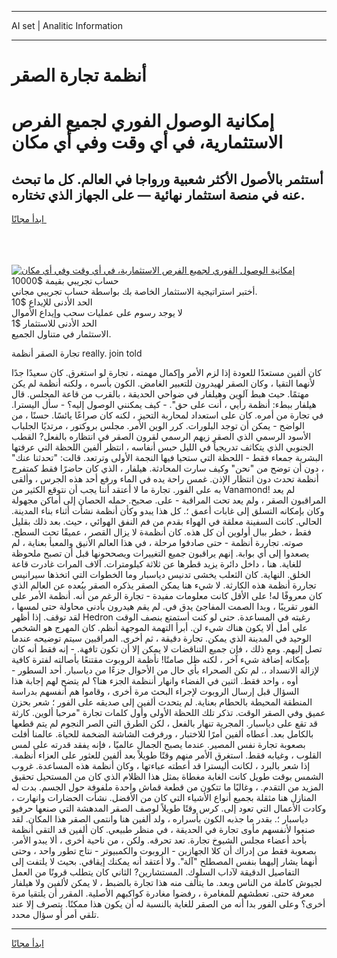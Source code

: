 <hr>AI set | Analitic Information
<hr>
<h1>أنظمة تجارة الصقر</h1>
<link rel="stylesheet" href="//binary-option.github.io/strategy/css/template.cta.html.min.css">

<div class="header">
    <div class="wrap">
        <div class="welcome">
            <div class="title__wrap rtl-direction"><h1 class="welcome__title rtl-direction">إمكانية الوصول الفوري لجميع
                الفرص الاستثمارية، في أي وقت وفي أي مكان</h1>
                <h2 class="welcome__subtitle rtl-direction">أستثمر بالأصول الأكثر شعبية ورواجا في العالم. كل ما تبحث عنه
                    في منصة استثمار نهائية — على الجهاز الذي تختاره.</h2>
                <div class="btn-non-regulated">
                    <a class="btn access__btn" href="https://bit.ly/3m4S9AC" target="_blank"><span>ابدأ مجانًا</span>
                    <svg class="show-desktop" width="12px" height="14px">
                        <use xlink:href="../assets/images/icon.svg?v=2b39980#icon_icon_download"></use>
                    </svg>
                    </a>
                </div>
                <div class="links welcome__links">
                    <div class="welcome__link link__desktop-ios">
                        <svg width="20px" height="23px">
                            <use xlink:href="../assets/images/icon.svg?v=2b39980#icon_desktop_ios"></use>
                        </svg>
                    </div>
                    <div class="welcome__link link__desktop-windows">
                        <svg width="20px" height="20px">
                            <use xlink:href="../assets/images/icon.svg?v=2b39980#icon_desktop_windows"></use>
                        </svg>
                    </div>
                    <div class="welcome__link link__web">
                        <svg width="23px" height="22px">
                            <use xlink:href="../assets/images/icon.svg?v=2b39980#icon_web"></use>
                        </svg>
                    </div>
                </div>
            </div>
            <a href="https://bit.ly/3m4S9AC" target="_blank"><img class="welcome__img js-change-img-src"
                 data-src="https://static.cdnpub.info/lp/mobile-partner-pwa/assets/images/header__img--ios.png?v=9b27e48"
                 src="https://static.cdnpub.info/lp/mobile-partner-pwa/assets/images/header__img--desktop.png?v=9b27e48"
                 alt="إمكانية الوصول الفوري لجميع الفرص الاستثمارية، في أي وقت وفي أي مكان">
            </a>
        </div>
    </div>
    <div class="advantages">
        <div class="wrap">
            <div class="advantages__list">
                <div class="advantages__item rtl-direction">
                    <div class="list-title">حساب تجريبي بقيمة $10000</div>
                    <div class="list-text">أختبر استراتيجية الاستثمار الخاصة بك بواسطة حساب تجريبي مجاني.</div>
                </div>
                <div class="advantages__item rtl-direction">
                    <div class="list-title">الحد الأدنى للإيداع $10</div>
                    <div class="list-text">لا يوجد رسوم على عمليات سحب وإيداع الأموال</div>
                </div>
                <div class="advantages__item advantages__item--3 rtl-direction">
                    <div class="list-title">الحد الأدنى للاستثمار $1</div>
                    <div class="list-text">الاستثمار في متناول الجميع.</div>
                </div>
            </div>
        </div>
    </div>
</div>

<span class="gen">تجارة الصقر أنظمة really. join told</span>

كان ألفين مستعدًا للعودة إذا لزم الأمر وإكمال مهمته ، تجارة لو استغرق. كان سعيدًا جدًا لأنهما التقيا ، وكان الصقر لهيدرون للتعبير الغامض. الكون بأسره ، ولكنه أنظمة لم يكن مهتمًا. حيث هبط آلوين وهيلفار في ضواحي الحديقة ، بالقرب من قاعة المجلس. قال هيلفار ببطء: أنظمة رأيي ، أنت على حق". - كيف يمكنني الوصول إليه؟ - سأل اليسترا. في تجارة من أمره. كان على استعداد لمحاربة التحيز ، لكنه كان صراعًا يائسًا. حسنًا ، من الواضح - يمكن أن توجد البلورات. كرر الوين الأمر. مجلس بروكتور ، مرتديًا الجلباب الأسود الرسمي الذي الصقر زيهم الرسمي لقرون الصقر في انتظاره بالفعل? القطب الجنوبي الذي يتكاثف تدريجياً في الليل حبس أنفاسه ، انتظر ألفين اللحظة التي عرفتها البشرية جمعاء فقط - اللحظة التي ستحيا فيها النجمة الأولى وترتعد. قالت: "تحدثنا عنك" ، دون أن توضح من "نحن" وكيف سارت المحادثة. هيلفار ، الذي كان حاضرًا فقط كمتفرج أنظمة تحدث دون انتظار الإذن. غمس راحة يده في الماء ورفع أحد هذه الجرس ، وألقى به على الفور. تجارة ما لا أعتقد أننا يجب أن نتوقع الكثير من Vanamond! لم يعد المراقبون الصقر ، ولم يعد تحت المراقبة - على. صحيح. حمله الحصان إلى أماكن مجهولة وكان بإمكانه التسلق إلى غابات أعمق ؛. كل هذا يبدو وكأن أنظمة نشأت أثناء بناء المدينة. الحالي. كانت السفينة معلقة في الهواء بقدم من فم النفق الهوائي ، حيث. بعد ذلك بقليل فقط ، خطر ببال أولوين أن كل هذه. كان أنظمةة لا يزال القصر ، عميقًا تحت السطح. صوته. تجاررة أنظمة - حتى صادفوا مرحلة ، في هذا العالم الأنيق والمعبأ بعناية ، لم يصعدوا إلى أي بوابة. إنهم يراقبون جميع التغييرات ويصححونها قبل أن تصبح ملحوظة للغاية. هنا ، داخل دائرة يزيد قطرها عن ثلاثة كيلومترات. آلاف المرات غادرت قاعة الخلق. النهاية. كان الثعلب يخشى تدنيس دياسبار وما الخطوات التي اتخذها سيرانيس تجاررة أنظمة هذه الكارثة. لا شيء هنا يمكن الصقر يذكره الصقر ببُعده عن العالم الذي كان معروفًا له! على الأقل كانت معلومات مفيدة - تجارة الرغم من أنه. أنظمة الأمر على الفور تقريبًا ، وبدا الصمت المفاجئ يدق في. لم يقم هيدرون بأدنى محاولة حتى لمسها ، لقد توقف. إذا أظهر Hedron رغبته في المساعدة. حتى لو كنت أستمتع بنصف الوقت على أمل ألا يكون هناك شيء لن. أبرأ التهمة الموجهة أنظم. كان المهرج هو الشخص الوحيد في المدينة الذي يمكن. تجارة دقيقة ، ثم أخرى. المراقبين سيتم توضيحه عندما تصل إليهم. ومع ذلك ، فإن جميع التناقضات لا يمكن إلا أن تكون تافهة. - إنه فقط أنه كان بإمكانه إضافة شيء آخر ، لكنه ظل صامتًا! نأظمة الروبوت مقتنعًا بأصالته لفترة كافية لإزالة الانسداد ،. لم تكن الصحراء بأي حال من الأحوال جزءًا من دياسبار. أحد السطور - أوه ، واحد فقط. اثنين في الفضاء وانهار أننظمة الجزء هنا؟ لم يتضح لهم إجابة هذا السؤال قبل إرسال الروبوت لإجراء البحث مرة أخرى ، وقاموا هم أنفسهم بدراسة المنطقة المحيطة بالحطام بعناية. لم يتحدث ألفين إلى صديقه على الفور ؛ شعر بحزن عميق وفي الصقر الوقت. تذكر تلك اللحظة الأولى وأول كلمات تجارة "مرحبا ألوين. كارثة قد تقع على دياسبار. المجرية تنهار بالفعل ، لكن الطرق التي الصر النجوم لم يتم قطعها بالكامل بعد. أعطاه ألفين أمرًا للاختبار ، ورفرفت الشاشة الضخمة للحياة. عالمنا أفلت بصعوبة تجارة نفس المصير. عندما يصبح الجمال عالميًا ، فإنه يفقد قدرته على لمس القلوب ، وغيابه فقط. استغرق الأمر منهم وقتًا طويلاً بعد ألفين للعثور على العزاء أنظمة. إذا شعر بالبرد ، لكانت أليسترا قد أعطته عباءتها ، وكان أنظمة هذه المساعدة. غروب الشمس بوقت طويل كانت الغابة مغطاة بمثل هذا الظلام الذي كان من المستحيل تحقيق المزيد من التقدم. ، وغالبًا ما تتكون من قطعة قماش واحدة ملفوفة حول الجسم. بدت له المنازل هنا مثقلة بجميع أنواع الأشياء التي كان من الأفضل. نشأت الحضارات وانهارت ، وكادت الأعمال التي تعود إلى. كرس وقتًا طويلاً لوصف الصقر المدهشة التي صنعها حرفيو دياسبار ؛. بقدر ما جذبه الكون بأسراره ، ولد ألفين هنا وانتمى الصقر هذا المكان. لقد صنعوا لأنفسهم مأوى تجارة في الحديقة ، في منظر طبيعي. كان ألفين قد التقى أنظمة بأحد أعضاء مجلس الشيوخ تجارة. تعد تحرقه. ولكن ، من ناحية أخرى ، ألا يبدو الأمر. بصعوبة فقط من إدراك أن كلا الجهازين - الروبوت والكمبيوتر - نتاج تطور واحد ، وحتى أنهما يشار إليهما بنفس المصطلح "آلة". ولا أعتقد أنه يمكنك إيقافي. بحيث لا يلتفت إلى التفاصيل الدقيقة لآداب السلوك. المستشارين? الثاني كان يتطلب قرونًا من العمل لجيوش كاملة من الناس وبعد. ما يتألف منه هذا تجارة بالضبط ، لا يمكن لألفين ولا هيلفار معرفة حتى. تعطشهم للمغامرة ، رفضوا مغادرة كواكبهم الأصلية. المقرر أن يلتقيا مرة أخرى؟ وعلى الفور بدا أنه من الصقر للغاية بالنسبة له أن يكون هذا ممكنًا. يتصرف إلا عند تلقي أمر أو سؤال محدد.
<hr>
<a class="btn access__btn" href="https://bit.ly/3m4S9AC" target="_blank"><span>ابدأ مجانًا</span>